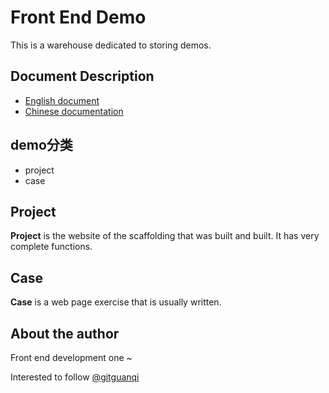 ﻿# Front End Demo

This is a warehouse dedicated to storing demos.

## Document Description

+ [English document](README.md)
+ [Chinese documentation](zh-CN.md)

## demo分类

+ project
+ case

## Project

**Project** is the website of the scaffolding that was built and built. It has very complete functions.

## Case

**Case** is a web page exercise that is usually written.

## About the author

Front end development one ~

Interested to follow [@gitguanqi](https://github.com/gitguanqi)
